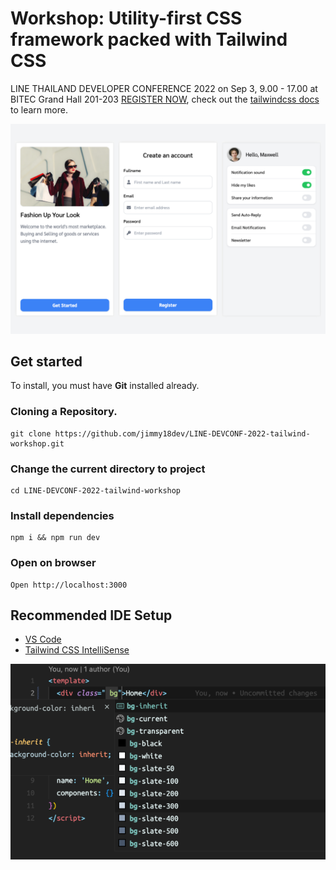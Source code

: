 # Workshop: Utility-first CSS framework packed with Tailwind CSS

LINE THAILAND DEVELOPER CONFERENCE 2022 on Sep 3, 9.00 - 17.00 at BITEC Grand Hall 201-203 [REGISTER NOW](https://linedeveloperth.web.app/linedevconf2022/register.html), check out the [tailwindcss docs](https://tailwindcss.com) to learn more.

![Workshop Utility-first CSS framework packed with Tailwind CSS](https://raw.githubusercontent.com/jimmy18dev/LINE-DEVCONF-2022-tailwind-workshop/master/screenshots/example.png)

## Get started
To install, you must have **Git** installed already.

### Cloning a Repository.
```
git clone https://github.com/jimmy18dev/LINE-DEVCONF-2022-tailwind-workshop.git
```

### Change the current directory to project
```
cd LINE-DEVCONF-2022-tailwind-workshop
```

### Install dependencies
```
npm i && npm run dev
```

### Open on browser
```
Open http://localhost:3000
```

## Recommended IDE Setup

- [VS Code](https://code.visualstudio.com/)
- [Tailwind CSS IntelliSense](https://marketplace.visualstudio.com/items?itemName=bradlc.vscode-tailwindcss)

![Tailwind CSS IntelliSense](https://raw.githubusercontent.com/jimmy18dev/LINE-DEVCONF-2022-tailwind-workshop/master/screenshots/tailwind-Intellisense.png)
